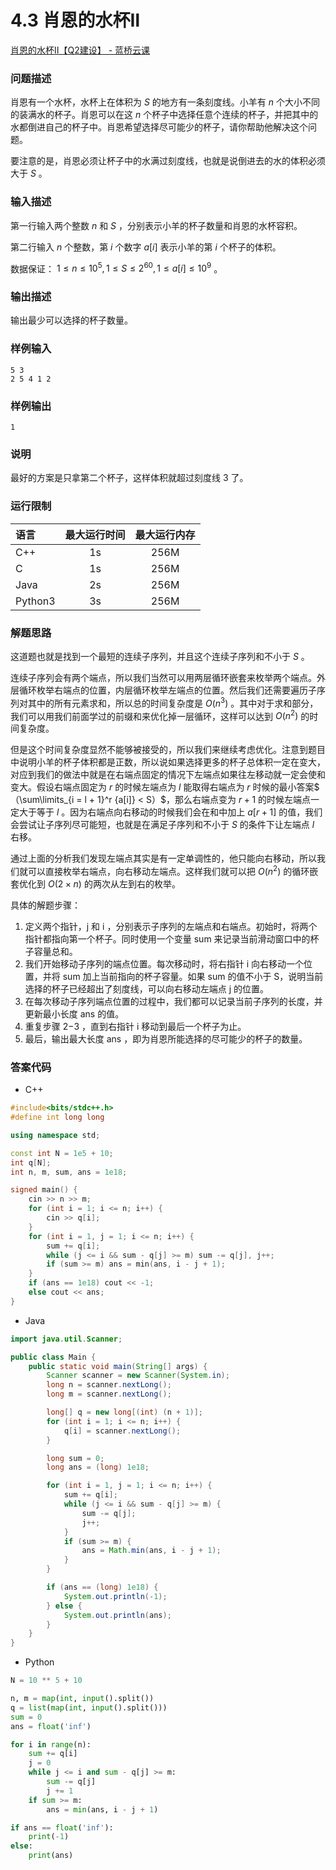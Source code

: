 # 4.3 肖恩的水杯Ⅱ

[肖恩的水杯Ⅱ【Q2建设】 - 蓝桥云课](https://www.lanqiao.cn/problems/3625/learning/)

### 问题描述

肖恩有一个水杯，水杯上在体积为 $S$ 的地方有一条刻度线。小羊有 $n$ 个大小不同的装满水的杯子。肖恩可以在这 $n$ 个杯子中选择任意个连续的杯子，并把其中的水都倒进自己的杯子中。肖恩希望选择尽可能少的杯子，请你帮助他解决这个问题。

要注意的是，肖恩必须让杯子中的水满过刻度线，也就是说倒进去的水的体积必须大于 $S$ 。

### 输入描述

第一行输入两个整数 $n$ 和 $S$ ，分别表示小羊的杯子数量和肖恩的水杯容积。

第二行输入 $n$ 个整数，第 $i$ 个数字 $a[i]$ 表示小羊的第 $i$ 个杯子的体积。

数据保证： $1≤n≤10^5,1≤S≤2^{60},1≤a[i]≤10^9$ 。

### 输出描述

输出最少可以选择的杯子数量。

### 样例输入

```
5 3
2 5 4 1 2
```

### 样例输出

```
1
```

### 说明

最好的方案是只拿第二个杯子，这样体积就超过刻度线 3 了。

### 运行限制

| 语言      | 最大运行时间 | 最大运行内存 |
| :------ | :----: | :----: |
| C++     |   1s   |  256M  |
| C       |   1s   |  256M  |
| Java    |   2s   |  256M  |
| Python3 |   3s   |  256M  |

### 解题思路

这道题也就是找到一个最短的连续子序列，并且这个连续子序列和不小于 $S$ 。

连续子序列会有两个端点，所以我们当然可以用两层循环嵌套来枚举两个端点。外层循环枚举右端点的位置，内层循环枚举左端点的位置。然后我们还需要遍历子序列对其中的所有元素求和，所以总的时间复杂度是 $O(n^3)$ 。其中对于求和部分，我们可以用我们前面学过的前缀和来优化掉一层循环，这样可以达到 $O(n^2)$ 的时间复杂度。

但是这个时间复杂度显然不能够被接受的，所以我们来继续考虑优化。注意到题目中说明小羊的杯子体积都是正数，所以说如果选择更多的杯子总体积一定在变大，对应到我们的做法中就是在右端点固定的情况下左端点如果往左移动就一定会使和变大。假设右端点固定为 $r$ 的时候左端点为 $l$ 能取得右端点为 $r$ 时候的最小答案$（\sum\limits_{i = l + 1}^r {a[i]}  < S）$，那么右端点变为 $r+1$ 的时候左端点一定大于等于 $l$ 。因为右端点向右移动的时候我们会在和中加上 $a[r+1]$ 的值，我们会尝试让子序列尽可能短，也就是在满足子序列和不小于 $S$ 的条件下让左端点 $l$ 右移。

通过上面的分析我们发现左端点其实是有一定单调性的，他只能向右移动，所以我们就可以直接枚举右端点，向右移动左端点。这样我们就可以把 $O(n^2)$ 的循环嵌套优化到 $O(2×n)$ 的两次从左到右的枚举。

具体的解题步骤：

1. 定义两个指针，j 和 i ，分别表示子序列的左端点和右端点。初始时，将两个指针都指向第一个杯子。同时使用一个变量 sum 来记录当前滑动窗口中的杯子容量总和。
2. 我们开始移动子序列的端点位置。每次移动时，将右指针 i 向右移动一个位置，并将 sum 加上当前指向的杯子容量。如果 sum 的值不小于 S，说明当前选择的杯子已经超出了刻度线，可以向右移动左端点 j 的位置。
3. 在每次移动子序列端点位置的过程中，我们都可以记录当前子序列的长度，并更新最小长度 ans 的值。
4. 重复步骤 2−3 ，直到右指针 i 移动到最后一个杯子为止。
5. 最后，输出最大长度 ans ，即为肖恩所能选择的尽可能少的杯子的数量。

### 答案代码

* C++

```cpp
#include<bits/stdc++.h>
#define int long long

using namespace std;

const int N = 1e5 + 10;
int q[N];
int n, m, sum, ans = 1e18;

signed main() {
    cin >> n >> m;
    for (int i = 1; i <= n; i++) {
        cin >> q[i];
    }
    for (int i = 1, j = 1; i <= n; i++) {
        sum += q[i];
        while (j <= i && sum - q[j] >= m) sum -= q[j], j++;
        if (sum >= m) ans = min(ans, i - j + 1);
    }
    if (ans == 1e18) cout << -1;
    else cout << ans;
}
```

* Java

```java
import java.util.Scanner;

public class Main {
    public static void main(String[] args) {
        Scanner scanner = new Scanner(System.in);
        long n = scanner.nextLong();
        long m = scanner.nextLong();

        long[] q = new long[(int) (n + 1)];
        for (int i = 1; i <= n; i++) {
            q[i] = scanner.nextLong();
        }

        long sum = 0;
        long ans = (long) 1e18;

        for (int i = 1, j = 1; i <= n; i++) {
            sum += q[i];
            while (j <= i && sum - q[j] >= m) {
                sum -= q[j];
                j++;
            }
            if (sum >= m) {
                ans = Math.min(ans, i - j + 1);
            }
        }

        if (ans == (long) 1e18) {
            System.out.println(-1);
        } else {
            System.out.println(ans);
        }
    }
}
```

* Python

```python
N = 10 ** 5 + 10

n, m = map(int, input().split())
q = list(map(int, input().split()))
sum = 0
ans = float('inf')

for i in range(n):
    sum += q[i]
    j = 0
    while j <= i and sum - q[j] >= m:
        sum -= q[j]
        j += 1
    if sum >= m:
        ans = min(ans, i - j + 1)

if ans == float('inf'):
    print(-1)
else:
    print(ans)
```